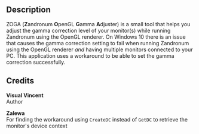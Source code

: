 ## Description
ZOGA (**Z**andronum **O**penGL **G**amma **A**djuster) is a small tool that helps you adjust the gamma correction level of your monitor(s) while running Zandronum using the OpenGL renderer. On Windows 10 there is an issue that causes the gamma correction setting to fail when running Zandronum using the OpenGL renderer _and_ having multiple monitors connected to your PC. This application uses a workaround to be able to set the gamma correction successfully.

## Credits
**Visual Vincent**<br/>
Author

**Zalewa**<br/>
For finding the workaround using `CreateDC` instead of `GetDC` to retrieve the monitor's device context